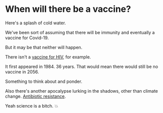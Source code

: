 # When will there be a vaccine?
Here's a splash of cold water.

We've been sort of assuming that there will be immunity and eventually a vaccine for Covid-19. 

But it may be that neither will happen.

There isn't a <a href="https://www.hiv.gov/hiv-basics/hiv-prevention/potential-future-options/hiv-vaccines">vaccine for HIV</a>, for example. 

It first appeared in 1984. 36 years. That would mean there would still be no vaccine in 2056.

Something to think about and ponder.

Also there's another apocalypse lurking in the shadows, other than climate change. <a href="https://www.cdc.gov/antibiotic-use/community/about/antibiotic-resistance-faqs.html">Antibiotic resistance</a>. 

Yeah science is a bitch. :boom:

